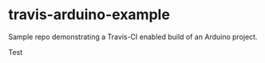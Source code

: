 # travis-arduino-example
Sample repo demonstrating a Travis-CI enabled build of an Arduino project.

Test
